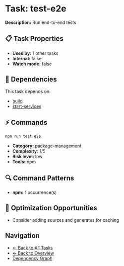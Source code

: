 # Task: test-e2e

**Description:** Run end-to-end tests

## 📋 Task Properties

- **Used by:** 1 other tasks
- **Internal:** false
- **Watch mode:** false

## 🔗 Dependencies

This task depends on:

- [build](build.md)
- [start-services](start-services.md)

## ⚡ Commands

```bash
npm run test:e2e
```

- **Category:** package-management
- **Complexity:** 1/5
- **Risk level:** low
- **Tools:** npm

## 🔍 Command Patterns

- **npm:** 1 occurrence(s)

## 🚀 Optimization Opportunities

- Consider adding sources and generates for caching

## Navigation

- [← Back to All Tasks](../summaries/all-tasks.md)
- [← Back to Overview](../README.md)
- [Dependency Graph](dependency-graph.md)
